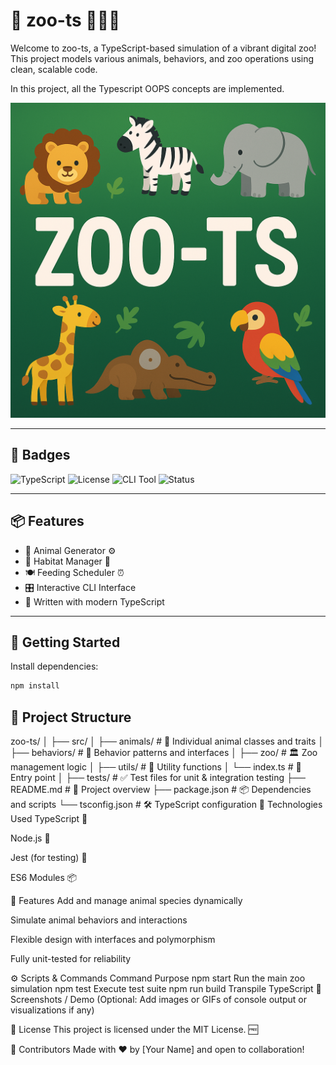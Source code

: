 # 🐾 zoo-ts 🐘🦓🦒

Welcome to zoo-ts, a TypeScript-based simulation of a vibrant digital zoo! This project models various animals, behaviors, and zoo operations using clean, scalable code.

In this project, all the Typescript OOPS concepts are implemented.

![Zoo-TS Banner](banner-zoo.png)

---

## 📛 Badges

![TypeScript](https://img.shields.io/badge/code-TypeScript-blue?logo=typescript)
![License](https://img.shields.io/badge/license-MIT-green)
![CLI Tool](https://img.shields.io/badge/tool-Plop-yellow)
![Status](https://img.shields.io/badge/status-Active-brightgreen)

---

## 📦 Features

- 🐅 Animal Generator ⚙️
- 🌴 Habitat Manager 🧱
- 🍽 Feeding Scheduler ⏰
- 🎛 Interactive CLI Interface
- 🧠 Written with modern TypeScript

---

## 🚀 Getting Started

Install dependencies:

```bash
npm install
```

## 📁 Project Structure

zoo-ts/
│
├── src/
│ ├── animals/ # 🦁 Individual animal classes and traits
│ ├── behaviors/ # 🧠 Behavior patterns and interfaces
│ ├── zoo/ # 🏛️ Zoo management logic
│ ├── utils/ # 🔧 Utility functions
│ └── index.ts # 🚪 Entry point
│
├── tests/ # ✅ Test files for unit & integration testing
├── README.md # 📘 Project overview
├── package.json # 📦 Dependencies and scripts
└── tsconfig.json # 🛠️ TypeScript configuration
🧰 Technologies Used
TypeScript 🧪

Node.js 🔧

Jest (for testing) 🧫

ES6 Modules 📦

🎯 Features
Add and manage animal species dynamically

Simulate animal behaviors and interactions

Flexible design with interfaces and polymorphism

Fully unit-tested for reliability

⚙️ Scripts & Commands
Command Purpose
npm start Run the main zoo simulation
npm test Execute test suite
npm run build Transpile TypeScript
📸 Screenshots / Demo
(Optional: Add images or GIFs of console output or visualizations if any)

📜 License
This project is licensed under the MIT License. 🆓

🙌 Contributors
Made with ❤️ by [Your Name] and open to collaboration!
